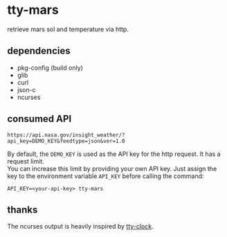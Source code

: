 # tty-mars
retrieve mars sol and temperature via http.

## dependencies
- pkg-config (build only)
- glib
- curl
- json-c
- ncurses

## consumed API
```
https://api.nasa.gov/insight_weather/?api_key=DEMO_KEY&feedtype=json&ver=1.0
```
By default, the `DEMO_KEY` is used as the API key for the http request. It has a request limit.  
You can increase this limit by providing your own API key. Just assign the key to the environment variable `API_KEY` before calling the command:
```
API_KEY=<your-api-key> tty-mars
```

## thanks
The ncurses output is heavily inspired by [tty-clock](https://github.com/xorg62/tty-clock).